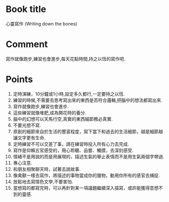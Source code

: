 Book title
======
心靈寫作
(Writing down the bones)


Comment
=======

寫作就像跑步,練習也會進步,每天花點時間,持之以恆的寫作吧.

Points
======

1. 定時演練，10分鐘或1小時,設定多久都行,一定要持之以恆.
2. 練習的時候,不需要去思考寫出來的東西是否符合邏輯,把腦中的想法都寫出來.
3. 寫作就像跑步,練習也會進步.
4. 這些練習就像堆肥,成為開花時的養分.
5. 腦中的幻想可以天馬行空,真實的東西細節務必真實.
6. 不要光想不寫.
7. 原創的細節來自於生活的豐富程度，寫下當下和過去的生活細節，越是細節越讓文字更有生命.
8. 定時練習不可以交差了事，請在練習時投入所有心力去完成.
9. 寫作是仰賴五官感受的，用心聆聽、品嘗、觸摸，去深刻感受.
10. 情緒不是用說的而是用展現的，描述生氣的舉止表情而不是用生氣兩個字帶過.
11. 專心注意.
12. 和朋友相聚聊天時，試著去說故事.
13. 像禽獸一樣去寫作，將描述的事物當成你的獵物，動用你所有的感官去捕捉.
14. 放鬆地去寫情色文學,不要害怕.
15. 當想寫的都寫完時，可以再針對某一項議題繼續深入描寫，或許能獲得意想不到的靈感.
